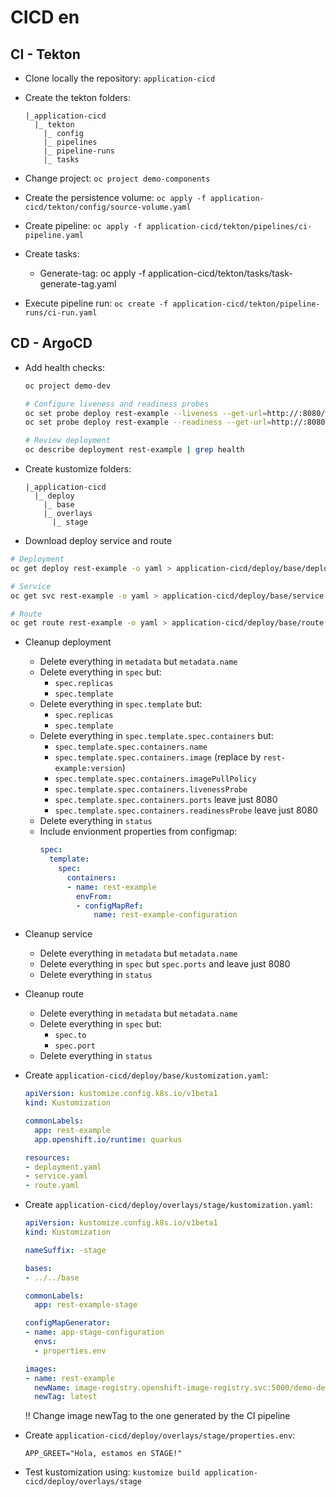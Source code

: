# CICD en

## CI - Tekton

- Clone locally the repository: `application-cicd`

- Create the tekton folders:
  ```
  |_application-cicd
    |_ tekton
      |_ config
      |_ pipelines
      |_ pipeline-runs
      |_ tasks
  ```

- Change project: `oc project demo-components`

- Create the persistence volume: `oc apply -f application-cicd/tekton/config/source-volume.yaml`

- Create pipeline: `oc apply -f application-cicd/tekton/pipelines/ci-pipeline.yaml`

- Create tasks:
  - Generate-tag: oc apply -f application-cicd/tekton/tasks/task-generate-tag.yaml

- Execute pipeline run: `oc create -f application-cicd/tekton/pipeline-runs/ci-run.yaml`


## CD - ArgoCD

- Add health checks: 
  ```sh
  oc project demo-dev

  # Configure liveness and readiness probes
  oc set probe deploy rest-example --liveness --get-url=http://:8080/q/health/live
  oc set probe deploy rest-example --readiness --get-url=http://:8080/q/health/ready

  # Review deployment
  oc describe deployment rest-example | grep health
  ```

- Create kustomize folders:
  ```
  |_application-cicd
    |_ deploy
      |_ base
      |_ overlays
        |_ stage
  ```

- Download deploy service and route
```sh
# Deployment
oc get deploy rest-example -o yaml > application-cicd/deploy/base/deployment.yaml

# Service
oc get svc rest-example -o yaml > application-cicd/deploy/base/service.yaml

# Route
oc get route rest-example -o yaml > application-cicd/deploy/base/route.yaml
```

- Cleanup deployment
  - Delete everything in `metadata` but `metadata.name`
  - Delete everything in `spec` but:
    - `spec.replicas`
    - `spec.template`
  - Delete everything in `spec.template` but:
    - `spec.replicas`
    - `spec.template`
  - Delete everything in `spec.template.spec.containers` but:
    - `spec.template.spec.containers.name`
    - `spec.template.spec.containers.image` (replace by `rest-example:version`)
    - `spec.template.spec.containers.imagePullPolicy`
    - `spec.template.spec.containers.livenessProbe`
    - `spec.template.spec.containers.ports` leave just 8080
    - `spec.template.spec.containers.readinessProbe` leave just 8080
  - Delete everything in `status`
  - Include envionment properties from configmap:
    ```yaml
    spec:
      template:
        spec: 
          containers:
          - name: rest-example
            envFrom: 
            - configMapRef:
                name: rest-example-configuration
    ```

- Cleanup service
  - Delete everything in `metadata` but `metadata.name`
  - Delete everything in `spec` but `spec.ports` and leave just 8080
  - Delete everything in `status`

- Cleanup route
  - Delete everything in `metadata` but `metadata.name`
  - Delete everything in `spec` but:
    - `spec.to`
    - `spec.port`
  - Delete everything in `status`

- Create `application-cicd/deploy/base/kustomization.yaml`:
  ```yaml
  apiVersion: kustomize.config.k8s.io/v1beta1
  kind: Kustomization

  commonLabels:
    app: rest-example
    app.openshift.io/runtime: quarkus

  resources:
  - deployment.yaml
  - service.yaml
  - route.yaml
  ```

- Create `application-cicd/deploy/overlays/stage/kustomization.yaml`:
  ```yaml
  apiVersion: kustomize.config.k8s.io/v1beta1
  kind: Kustomization

  nameSuffix: -stage

  bases:
  - ../../base

  commonLabels:
    app: rest-example-stage

  configMapGenerator:
  - name: app-stage-configuration
    envs:
    - properties.env

  images:
  - name: rest-example
    newName: image-registry.openshift-image-registry.svc:5000/demo-dev/rest-example
    newTag: latest
  ```

  !! Change image newTag to the one generated by the CI pipeline

- Create `application-cicd/deploy/overlays/stage/properties.env`:
  ```
  APP_GREET="Hola, estamos en STAGE!"
  ```

- Test kustomization using: `kustomize build application-cicd/deploy/overlays/stage`





